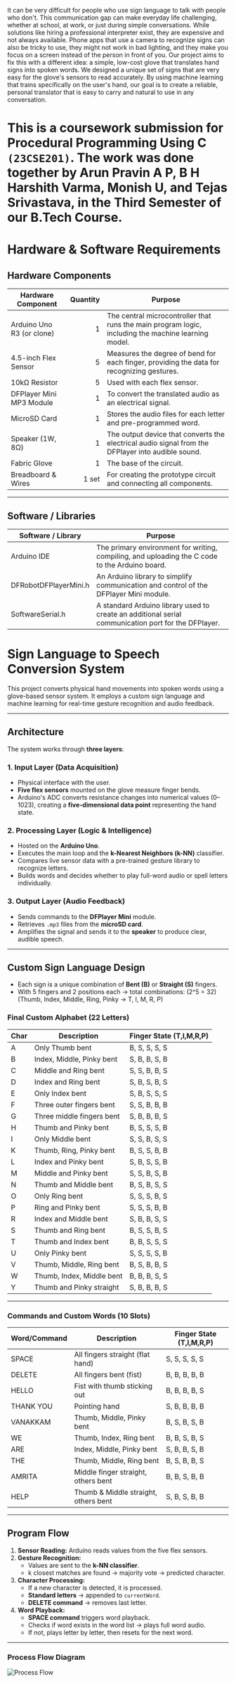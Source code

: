 It can be very difficult for people who use sign language to talk with people who don't. This communication gap can make everyday life challenging, whether at school, at work, or just during simple conversations.
While solutions like hiring a professional interpreter exist, they are expensive and not always available. Phone apps that use a camera to recognize signs can also be tricky to use, they might not work in bad lighting, and they make you focus on a screen instead of the person in front of you.
Our project aims to fix this with a different idea: a simple, low-cost glove that translates hand signs into spoken words. We designed a unique set of signs that are very easy for the glove's sensors to read accurately. By using machine learning that trains specifically on the user's hand, our goal is to create a reliable, personal translator that is easy to carry and natural to use in any conversation.

# This is a coursework submission for Procedural Programming Using C `(23CSE201)`. The work was done together by Arun Pravin A P, B H Harshith Varma, Monish U, and Tejas Srivastava, in the Third Semester of our B.Tech Course.

# Hardware & Software Requirements  

## Hardware Components  

| **Hardware Component** | **Quantity** | **Purpose** |
|------------------------|-------------:|-------------|
| Arduino Uno R3 (or clone) | 1 | The central microcontroller that runs the main program logic, including the machine learning model. |
| 4.5-inch Flex Sensor | 5 | Measures the degree of bend for each finger, providing the data for recognizing gestures. |
| 10kΩ Resistor | 5 | Used with each flex sensor. |
| DFPlayer Mini MP3 Module | 1 | To convert the translated audio as an electrical signal. |
| MicroSD Card | 1 | Stores the audio files for each letter and pre-programmed word. |
| Speaker (1W, 8Ω) | 1 | The output device that converts the electrical audio signal from the DFPlayer into audible sound. |
| Fabric Glove | 1 | The base of the circuit. |
| Breadboard & Wires | 1 set | For creating the prototype circuit and connecting all components. |

---

## Software / Libraries  

| **Software / Library** | **Purpose** |
|------------------------|-------------|
| Arduino IDE | The primary environment for writing, compiling, and uploading the C code to the Arduino board. |
| DFRobotDFPlayerMini.h | An Arduino library to simplify communication and control of the DFPlayer Mini module. |
| SoftwareSerial.h | A standard Arduino library used to create an additional serial communication port for the DFPlayer. |


# Sign Language to Speech Conversion System

This project converts physical hand movements into spoken words using a glove-based sensor system. It employs a custom sign language and machine learning for real-time gesture recognition and audio feedback.

---

## Architecture

The system works through **three layers**:

### 1. Input Layer (Data Acquisition)
- Physical interface with the user.
- **Five flex sensors** mounted on the glove measure finger bends.
- Arduino's ADC converts resistance changes into numerical values (0–1023), creating a **five-dimensional data point** representing the hand state.

### 2. Processing Layer (Logic & Intelligence)
- Hosted on the **Arduino Uno**.
- Executes the main loop and the **k-Nearest Neighbors (k-NN)** classifier.
- Compares live sensor data with a pre-trained gesture library to recognize letters.
- Builds words and decides whether to play full-word audio or spell letters individually.

### 3. Output Layer (Audio Feedback)
- Sends commands to the **DFPlayer Mini** module.
- Retrieves `.mp3` files from the **microSD card**.
- Amplifies the signal and sends it to the **speaker** to produce clear, audible speech.

---

## Custom Sign Language Design

- Each sign is a unique combination of **Bent (B)** or **Straight (S)** fingers.
- With 5 fingers and 2 positions each → total combinations: \(2^5 = 32\)  
  (Thumb, Index, Middle, Ring, Pinky → T, I, M, R, P)

### Final Custom Alphabet (22 Letters)
<p align="center">

| Char | Description | Finger State (T,I,M,R,P) |
|------|-------------|--------------------------|
| A | Only Thumb bent | B, S, S, S, S |
| B | Index, Middle, Pinky bent | S, B, B, S, B |
| C | Middle and Ring bent | S, S, B, B, S |
| D | Index and Ring bent | S, B, S, B, S |
| E | Only Index bent | S, B, S, S, S |
| F | Three outer fingers bent | S, S, B, B, B |
| G | Three middle fingers bent | S, B, B, B, S |
| H | Thumb and Pinky bent | B, S, S, S, B |
| I | Only Middle bent | S, S, B, S, S |
| K | Thumb, Ring, Pinky bent | B, S, S, B, B |
| L | Index and Pinky bent | S, B, S, S, B |
| M | Middle and Pinky bent | S, S, B, S, B |
| N | Thumb and Middle bent | B, S, B, S, S |
| O | Only Ring bent | S, S, S, B, S |
| P | Ring and Pinky bent | S, S, S, B, B |
| R | Index and Middle bent | S, B, B, S, S |
| S | Thumb and Ring bent | B, S, S, B, S |
| T | Thumb and Index bent | B, B, S, S, S |
| U | Only Pinky bent | S, S, S, S, B |
| V | Thumb, Middle, Ring bent | B, S, B, B, S |
| W | Thumb, Index, Middle bent | B, B, B, S, S |
| Y | Thumb and Pinky straight | S, B, B, B, S |
</p>

---

### Commands and Custom Words (10 Slots)
<p align="center">

| Word/Command | Description | Finger State (T,I,M,R,P) |
|--------------|-------------|--------------------------|
| SPACE | All fingers straight (flat hand) | S, S, S, S, S |
| DELETE | All fingers bent (fist) | B, B, B, B, B |
| HELLO | Fist with thumb sticking out | B, B, B, B, S |
| THANK YOU | Pointing hand | S, B, B, B, B |
| VANAKKAM | Thumb, Middle, Pinky bent | B, S, B, S, B |
| WE | Thumb, Index, Ring bent | B, B, S, B, S |
| ARE | Index, Middle, Pinky bent | S, B, B, S, B |
| THE | Thumb, Middle, Ring bent | B, S, B, B, S |
| AMRITA | Middle finger straight, others bent | B, B, S, B, B |
| HELP | Thumb & Middle straight, others bent | S, B, S, B, B |

</p>

---

## Program Flow

1. **Sensor Reading:** Arduino reads values from the five flex sensors.  
2. **Gesture Recognition:**  
   - Values are sent to the **k-NN classifier**.  
   - k closest matches are found → majority vote → predicted character.  
3. **Character Processing:**  
   - If a new character is detected, it is processed.  
   - **Standard letters** → appended to `currentWord`.  
   - **DELETE command** → removes last letter.  
4. **Word Playback:**  
   - **SPACE command** triggers word playback.  
   - Checks if word exists in the word list → plays full word audio.  
   - If not, plays letter by letter, then resets for the next word.

---

### Process Flow Diagram
![Process Flow](image.png)


